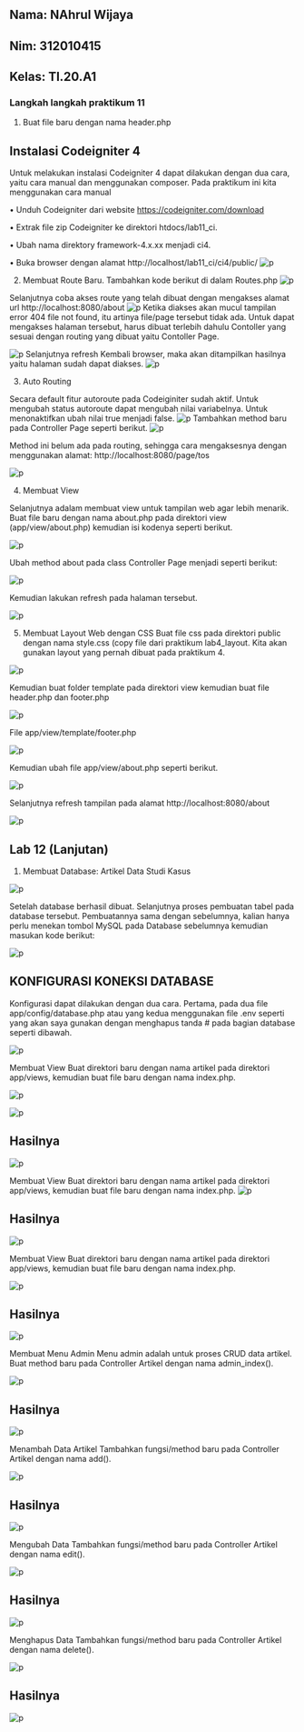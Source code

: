 ## Nama: NAhrul Wijaya
## Nim: 312010415
## Kelas: TI.20.A1

### Langkah langkah praktikum 11

1. Buat file baru dengan nama header.php

## Instalasi Codeigniter 4
Untuk melakukan instalasi Codeigniter 4 dapat dilakukan dengan dua cara, yaitu cara manual dan menggunakan composer. Pada praktikum ini kita menggunakan cara manual

• Unduh Codeigniter dari website https://codeigniter.com/download

• Extrak file zip Codeigniter ke direktori htdocs/lab11_ci.

• Ubah nama direktory framework-4.x.xx menjadi ci4.

• Buka browser dengan alamat http://localhost/lab11_ci/ci4/public/
![p](gambar/1.PNG)

2. Membuat Route Baru.
Tambahkan kode berikut di dalam Routes.php
![p](gambar/4.PNG)

Selanjutnya coba akses route yang telah dibuat dengan mengakses alamat url http://localhost:8080/about
![p](gambar/8.PNG)
Ketika diakses akan mucul tampilan error 404 file not found, itu artinya file/page tersebut tidak ada. Untuk dapat mengakses halaman tersebut, harus dibuat terlebih dahulu Contoller yang sesuai dengan routing yang dibuat yaitu Contoller Page.

![p](gambar/6.PNG)
Selanjutnya refresh Kembali browser, maka akan ditampilkan hasilnya yaitu halaman sudah dapat diakses.
![p](gambar/9.PNG)

3. Auto Routing

Secara default fitur autoroute pada Codeiginiter sudah aktif. Untuk mengubah status autoroute dapat mengubah nilai variabelnya. Untuk menonaktifkan ubah nilai true menjadi false.
![p](gambar/10.PNG)
Tambahkan method baru pada Controller Page seperti berikut.
![p](gambar/11.PNG)

Method ini belum ada pada routing, sehingga cara mengaksesnya dengan menggunakan alamat: http://localhost:8080/page/tos

![p](gambar/12.PNG)

4. Membuat View

Selanjutnya adalam membuat view untuk tampilan web agar lebih menarik. Buat file baru dengan nama about.php pada direktori view (app/view/about.php) kemudian isi kodenya seperti berikut.

![p](gambar/13.PNG)

Ubah method about pada class Controller Page menjadi seperti berikut:

![p](gambar/14.PNG.PNG.PNG)

Kemudian lakukan refresh pada halaman tersebut.

![p](gambar/15.PNG)

5. Membuat Layout Web dengan CSS
Buat file css pada direktori public dengan nama style.css (copy file dari praktikum lab4_layout. Kita akan gunakan layout yang pernah dibuat pada praktikum 4.

![p](gambar/16.PNG)

Kemudian buat folder template pada direktori view kemudian buat file header.php dan footer.php

![p](gambar/17.PNG)

File app/view/template/footer.php

![p](gambar/18.PNG)

Kemudian ubah file app/view/about.php seperti berikut.

![p](gambar/19.PNG)

Selanjutnya refresh tampilan pada alamat http://localhost:8080/about

![p](gambar/20.PNG)

## Lab 12 (Lanjutan)

1. Membuat Database: Artikel Data Studi Kasus

![p](gambar/21.PNG)

Setelah database berhasil dibuat. Selanjutnya proses pembuatan tabel pada database tersebut. Pembuatannya sama dengan sebelumnya, kalian hanya perlu menekan tombol MySQL pada Database sebelumnya kemudian masukan kode berikut:

![p](gambar/22.PNG)

## KONFIGURASI KONEKSI DATABASE

Konfigurasi dapat dilakukan dengan dua cara. Pertama, pada dua file app/config/database.php atau yang kedua menggunakan file .env seperti yang akan saya gunakan dengan menghapus tanda # pada bagian database seperti dibawah.

![p](gambar/22.PNG)

Membuat View
Buat direktori baru dengan nama artikel pada direktori app/views, kemudian buat file
baru dengan nama index.php.

![p](gambar/23.PNG)

![p](gambar/24.PNG)

## Hasilnya

![p](gambar/25.PNG)

Membuat View
Buat direktori baru dengan nama artikel pada direktori app/views, kemudian buat file
baru dengan nama index.php.
![p](gambar/26.PNG)

## Hasilnya

![p](gambar/27.PNG)

Membuat View
Buat direktori baru dengan nama artikel pada direktori app/views, kemudian buat file
baru dengan nama index.php.

![p](gambar/28.PNG)

## Hasilnya

![p](gambar/29.PNG)

Membuat Menu Admin
Menu admin adalah untuk proses CRUD data artikel. Buat method baru pada
Controller Artikel dengan nama admin_index().

![p](gambar/30.PNG)

## Hasilnya

![p](gambar/31.PNG)

Menambah Data Artikel
Tambahkan fungsi/method baru pada Controller Artikel dengan nama add().

![p](gambar/32.PNG)

## Hasilnya

![p](gambar/33.PNG)

Mengubah Data
Tambahkan fungsi/method baru pada Controller Artikel dengan nama edit().

![p](gambar/34.PNG)

## Hasilnya

![p](gambar/35.PNG)

Menghapus Data
Tambahkan fungsi/method baru pada Controller Artikel dengan nama delete().

![p](gambar/36.PNG)

## Hasilnya

![p](gambar/37.PNG)



